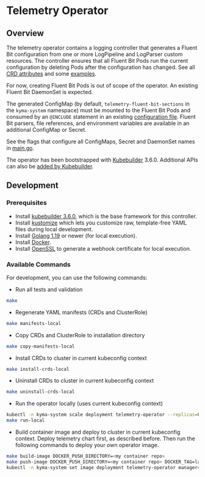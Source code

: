 # Telemetry Operator

## Overview

The telemetry operator contains a logging controller that generates a Fluent Bit configuration from one or more LogPipeline and LogParser custom resources. The controller ensures that all Fluent Bit Pods run the current configuration by deleting Pods after the configuration has changed. See all [CRD attributes](apis/telemetry/v1alpha1/logpipeline_types.go) and some [examples](config/samples).

For now, creating Fluent Bit Pods is out of scope of the operator. An existing Fluent Bit DaemonSet is expected.

The generated ConfigMap (by default, `telemetry-fluent-bit-sections` in the `kyma-system` namespace) must be mounted to the Fluent Bit Pods and consumed by an `@INCLUDE` statement in an existing [configuration file](https://docs.fluentbit.io/manual/administration/configuring-fluent-bit/classic-mode/configuration-file). Fluent Bit parsers, file references, and environment variables are available in an additional ConfigMap or Secret.

See the flags that configure all ConfigMaps, Secret and DaemonSet names in [main.go](main.go).

The operator has been bootstrapped with [Kubebuilder](https://github.com/kubernetes-sigs/kubebuilder) 3.6.0. Additional APIs can also be [added by Kubebuilder](https://book.kubebuilder.io/cronjob-tutorial/new-api.html).

## Development

### Prerequisites
- Install [kubebuilder 3.6.0](https://github.com/kubernetes-sigs/kubebuilder), which is the base framework for this controller.
- Install [kustomize](https://github.com/kubernetes-sigs/kustomize) which lets you customize raw, template-free YAML files during local development.
- Install [Golang 1.19](https://golang.org/dl/) or newer (for local execution).
- Install [Docker](https://www.docker.com/get-started).
- Install [OpenSSL](https://www.openssl.org/) to generate a webhook certificate for local execution.

### Available Commands

For development, you can use the following commands:

- Run all tests and validation

```bash
make
```

- Regenerate YAML manifests (CRDs and ClusterRole)

```bash
make manifests-local
```

- Copy CRDs and ClusterRole to installation directory

```bash
make copy-manifests-local
```

- Install CRDs to cluster in current kubeconfig context

```bash
make install-crds-local
```

- Uninstall CRDs to cluster in current kubeconfig context

```bash
make uninstall-crds-local
```

- Run the operator locally (uses current kubeconfig context)

```bash
kubectl -n kyma-system scale deployment telemetry-operator --replicas=0 # Scale down in-cluster telemetry-operator
make run-local
```

- Build container image and deploy to cluster in current kubeconfig context. Deploy telemetry chart first, as described before. Then run the following commands to deploy your own operator image.

```bash
make build-image DOCKER_PUSH_DIRECTORY=<my container repo>
make push-image DOCKER_PUSH_DIRECTORY=<my container repo> DOCKER_TAG=latest
kubectl -n kyma-system set image deployment telemetry-operator manager=<my container repo>/telemetry-operator:latest
```
